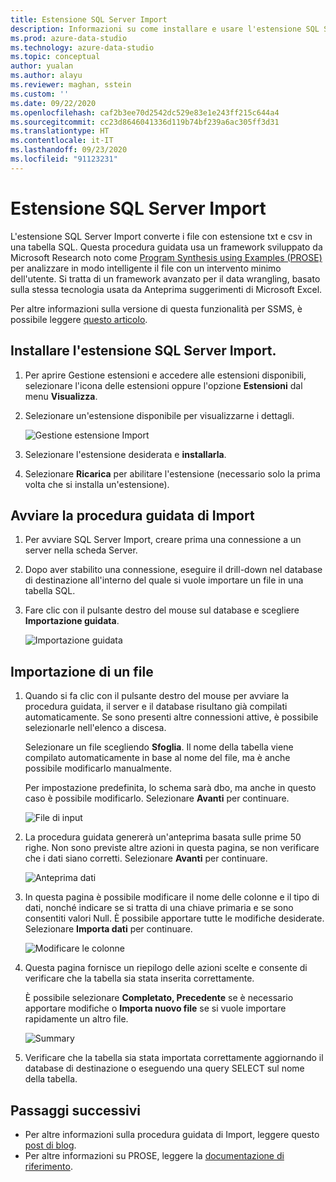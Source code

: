 ```yaml
---
title: Estensione SQL Server Import
description: Informazioni su come installare e usare l'estensione SQL Server Import per Azure Data Studio, una procedura guidata che converte i file con estensione txt e csv in una tabella SQL.
ms.prod: azure-data-studio
ms.technology: azure-data-studio
ms.topic: conceptual
author: yualan
ms.author: alayu
ms.reviewer: maghan, sstein
ms.custom: ''
ms.date: 09/22/2020
ms.openlocfilehash: caf2b3ee70d2542dc529e83e1e243ff215c644a4
ms.sourcegitcommit: cc23d8646041336d119b74bf239a6ac305ff3d31
ms.translationtype: HT
ms.contentlocale: it-IT
ms.lasthandoff: 09/23/2020
ms.locfileid: "91123231"
---
```

# <a name="sql-server-import-extension"></a>Estensione SQL Server Import

L'estensione SQL Server Import converte i file con estensione txt e csv in una tabella SQL. Questa procedura guidata usa un framework sviluppato da Microsoft Research noto come [Program Synthesis using Examples (PROSE)](https://microsoft.github.io/prose/) per analizzare in modo intelligente il file con un intervento minimo dell'utente. Si tratta di un framework avanzato per il data wrangling, basato sulla stessa tecnologia usata da Anteprima suggerimenti di Microsoft Excel.

Per altre informazioni sulla versione di questa funzionalità per SSMS, è possibile leggere [questo articolo](../../relational-databases/import-export/import-flat-file-wizard.md).

## <a name="install-the-sql-server-import-extension"></a>Installare l'estensione SQL Server Import.

1. Per aprire Gestione estensioni e accedere alle estensioni disponibili, selezionare l'icona delle estensioni oppure l'opzione **Estensioni** dal menu **Visualizza**.
2. Selezionare un'estensione disponibile per visualizzarne i dettagli.

   ![Gestione estensione Import](media/sql-server-import-extension/import-wizard-install.png)

3. Selezionare l'estensione desiderata e **installarla**.
4. Selezionare **Ricarica** per abilitare l'estensione (necessario solo la prima volta che si installa un'estensione).

## <a name="start-import-wizard"></a>Avviare la procedura guidata di Import

1. Per avviare SQL Server Import, creare prima una connessione a un server nella scheda Server.
2. Dopo aver stabilito una connessione, eseguire il drill-down nel database di destinazione all'interno del quale si vuole importare un file in una tabella SQL.
3. Fare clic con il pulsante destro del mouse sul database e scegliere **Importazione guidata**.

    ![Importazione guidata](media/sql-server-import-extension/open-import-wizard.png)

## <a name="importing-a-file"></a>Importazione di un file

1. Quando si fa clic con il pulsante destro del mouse per avviare la procedura guidata, il server e il database risultano già compilati automaticamente. Se sono presenti altre connessioni attive, è possibile selezionarle nell'elenco a discesa. 

    Selezionare un file scegliendo **Sfoglia**. Il nome della tabella viene compilato automaticamente in base al nome del file, ma è anche possibile modificarlo manualmente.

    Per impostazione predefinita, lo schema sarà dbo, ma anche in questo caso è possibile modificarlo. Selezionare **Avanti** per continuare.

    ![File di input](media/sql-server-import-extension/import-wizard-input-file.png)

2. La procedura guidata genererà un'anteprima basata sulle prime 50 righe. Non sono previste altre azioni in questa pagina, se non verificare che i dati siano corretti. Selezionare **Avanti** per continuare.

    ![Anteprima dati](media/sql-server-import-extension/import-wizard-preview-data.png)

3. In questa pagina è possibile modificare il nome delle colonne e il tipo di dati, nonché indicare se si tratta di una chiave primaria e se sono consentiti valori Null. È possibile apportare tutte le modifiche desiderate. Selezionare **Importa dati** per continuare.

    ![Modificare le colonne](media/sql-server-import-extension/import-wizard-modify-columns.png)

4. Questa pagina fornisce un riepilogo delle azioni scelte e consente di verificare che la tabella sia stata inserita correttamente.

    È possibile selezionare **Completato, Precedente** se è necessario apportare modifiche o **Importa nuovo file** se si vuole importare rapidamente un altro file.

    ![Summary](media/sql-server-import-extension/import-wizard-summary.png)

5. Verificare che la tabella sia stata importata correttamente aggiornando il database di destinazione o eseguendo una query SELECT sul nome della tabella.

## <a name="next-steps"></a>Passaggi successivi

- Per altre informazioni sulla procedura guidata di Import, leggere questo [post di blog](https://cloudblogs.microsoft.com/sqlserver/2018/08/30/the-august-release-of-sql-operations-studio-is-now-available/).
- Per altre informazioni su PROSE, leggere la [documentazione di riferimento](https://microsoft.github.io/prose/).